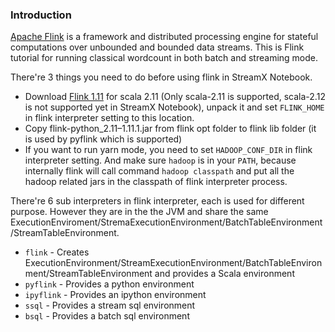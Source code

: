 ### Introduction

[Apache Flink](https://flink.apache.org/) is a framework and distributed processing engine for stateful computations
over unbounded and bounded data streams. This is Flink tutorial for running classical wordcount in both batch and
streaming mode.

There're 3 things you need to do before using flink in StreamX Notebook.

* Download [Flink 1.11](https://flink.apache.org/downloads.html) for scala 2.11 (Only scala-2.11 is supported,
  scala-2.12 is not supported yet in StreamX Notebook), unpack it and set `FLINK_HOME` in flink interpreter setting to
  this location.
* Copy flink-python_2.11–1.11.1.jar from flink opt folder to flink lib folder (it is used by pyflink which is supported)
* If you want to run yarn mode, you need to set `HADOOP_CONF_DIR` in flink interpreter setting. And make sure `hadoop`
  is in your `PATH`, because internally flink will call command `hadoop classpath` and put all the hadoop related jars
  in the classpath of flink interpreter process.

There're 6 sub interpreters in flink interpreter, each is used for different purpose. However they are in the the JVM
and share the same ExecutionEnviroment/StremaExecutionEnvironment/BatchTableEnvironment/StreamTableEnvironment.

* `flink`    - Creates ExecutionEnvironment/StreamExecutionEnvironment/BatchTableEnvironment/StreamTableEnvironment and
  provides a Scala environment
* `pyflink`    - Provides a python environment
* `ipyflink`    - Provides an ipython environment
* `ssql`     - Provides a stream sql environment
* `bsql`    - Provides a batch sql environment
